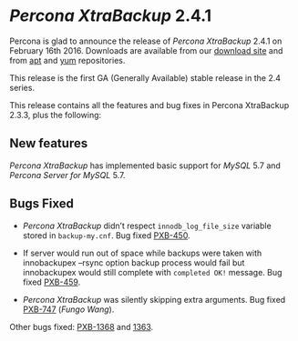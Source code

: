 # *Percona XtraBackup* 2.4.1

Percona is glad to announce the release of *Percona XtraBackup* 2.4.1 on
February 16th 2016. Downloads are available from our [download site](http://www.percona.com/downloads/XtraBackup/) and from [apt](../../installation/apt_repo.md#apt-repo)
and [yum](../../installation/yum_repo.md#yum-repo) repositories.

This release is the first GA (Generally Available) stable release in the 2.4
series.

This release contains all the features and bug fixes in Percona XtraBackup
2.3.3, plus the following:

## New features

*Percona XtraBackup* has implemented basic support for *MySQL* 5.7 and *Percona Server for MySQL* 5.7.

## Bugs Fixed

* *Percona XtraBackup* didn’t respect `innodb_log_file_size` variable
stored in `backup-my.cnf`. Bug fixed [PXB-450](https://jira.percona.com/browse/PXB-450).

* If server would run out of space while backups were taken with
innobackupex –rsync option backup process would fail but
innobackupex would still complete with `completed OK!` message. Bug fixed
[PXB-459](https://jira.percona.com/browse/PXB-459).

* *Percona XtraBackup* was silently skipping extra arguments. Bug fixed
[PXB-747](https://jira.percona.com/browse/PXB-747) (*Fungo Wang*).

Other bugs fixed: [PXB-1368](https://jira.percona.com/browse/PXB-1368) and [1363](https://jira.percona.com/browse/1363).

